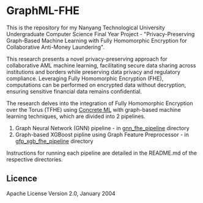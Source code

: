 # GraphML-FHE
This is the repository for my Nanyang Technological University Undergraduate Computer Science Final Year Project - "Privacy-Preserving Graph-Based Machine Learning with Fully Homomorphic Encryption for Collaborative Anti-Money Laundering". 

This research presents a novel privacy-preserving approach for collaborative AML machine learning, facilitating secure data sharing across institutions and borders while preserving data privacy and regulatory compliance. Leveraging Fully Homomorphic Encryption (FHE), computations can be performed on encrypted data without decryption, ensuring sensitive financial data remains confidential. 

The research delves into the integration of Fully Homomorphic Encryption over the Torus (TFHE) using [Concrete ML](https://github.com/zama-ai/concrete-ml) with graph-based machine learning techniques, which are divided into 2 pipelines.
1. Graph Neural Network (GNN) pipeline - in [gnn_fhe_pipeline](./gnn_fhe_pipeline) directory
2. Graph-based XGBoost pipline using Graph Feature Preprocessor - in [gfp_xgb_fhe_pipeline](./gfp_xgb_fhe_pipeline/) directory

Instructions for running each pipeline are detailed in the README.md of the respective directories.

## Licence
Apache License
Version 2.0, January 2004
